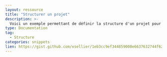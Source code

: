 ```yaml
---
layout: ressource
title: "Structurer un projet"
description: >-
  Voici un exemple permettant de définir la structure d'un projet pour Godot Engine.
type: Documentation
tag:
  - Structure
categories: snippets
lien: https://gist.github.com/xsellier/1eb3cc9ef344859008e6637632744f62
---
```


